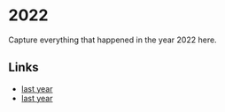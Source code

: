 # 2022

Capture everything that happened in the year 2022 here.

## Links
- [last year](calendar/years/2021.md)
- [last year](calendar/years/2023.md)